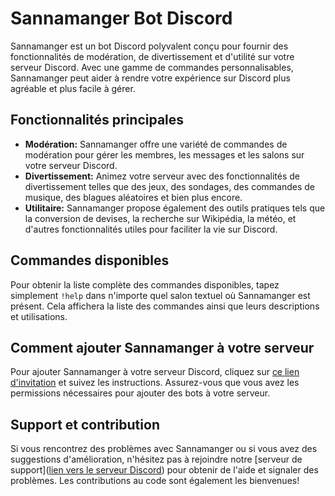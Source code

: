 # Sannamanger Bot Discord

Sannamanger est un bot Discord polyvalent conçu pour fournir des fonctionnalités de modération, de divertissement et d'utilité sur votre serveur Discord. Avec une gamme de commandes personnalisables, Sannamanger peut aider à rendre votre expérience sur Discord plus agréable et plus facile à gérer.

## Fonctionnalités principales

- **Modération:** Sannamanger offre une variété de commandes de modération pour gérer les membres, les messages et les salons sur votre serveur Discord.
- **Divertissement:** Animez votre serveur avec des fonctionnalités de divertissement telles que des jeux, des sondages, des commandes de musique, des blagues aléatoires et bien plus encore.
- **Utilitaire:** Sannamanger propose également des outils pratiques tels que la conversion de devises, la recherche sur Wikipédia, la météo, et d'autres fonctionnalités utiles pour faciliter la vie sur Discord.

## Commandes disponibles

Pour obtenir la liste complète des commandes disponibles, tapez simplement `!help` dans n'importe quel salon textuel où Sannamanger est présent. Cela affichera la liste des commandes ainsi que leurs descriptions et utilisations.

## Comment ajouter Sannamanger à votre serveur

Pour ajouter Sannamanger à votre serveur Discord, cliquez sur [ce lien d'invitation]([lien](https://discord.com/oauth2/authorize?client_id=1121469268207341581&permissions=8&scope=bot)) et suivez les instructions. Assurez-vous que vous avez les permissions nécessaires pour ajouter des bots à votre serveur.

## Support et contribution

Si vous rencontrez des problèmes avec Sannamanger ou si vous avez des suggestions d'amélioration, n'hésitez pas à rejoindre notre [serveur de support]([lien vers le serveur Discord](https://discord.com/invite/TkFgY26UZk)) pour obtenir de l'aide et signaler des problèmes. Les contributions au code sont également les bienvenues!
